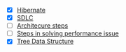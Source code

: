 - [X] [Hibernate](https://www.journaldev.com/3633/hibernate-interview-questions-and-answers)
- [X] [SDLC](https://www.tutorialspoint.com/sdlc/sdlc_overview.htm)
- [ ] [Architecure steps]()
- [ ] [Steps in solving performance issue]()
- [X] [Tree Data Structure](https://medium.com/the-renaissance-developer/learning-tree-data-structure-27c6bb363051)
